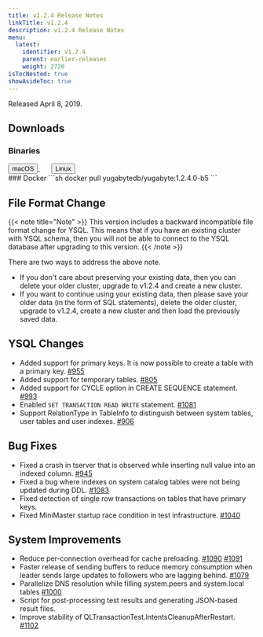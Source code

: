 ```yaml
---
title: v1.2.4 Release Notes
linkTitle: v1.2.4
description: v1.2.4 Release Notes
menu:
  latest:
    identifier: v1.2.4
    parent: earlier-releases
    weight: 2720
isTocNested: true
showAsideToc: true
---
```


Released April 8, 2019.

## Downloads
### Binaries
<a class="download-binary-link" href="https://downloads.yugabyte.com/yugabyte-ce-1.2.4.0-darwin.tar.gz">
  <button>
    <i class="fab fa-apple"></i><span class="download-text">macOS</span>
  </button>
</a>
&nbsp; &nbsp; &nbsp; 
<a class="download-binary-link" href="https://downloads.yugabyte.com/yugabyte-ce-1.2.4.0-linux.tar.gz">
  <button>
    <i class="fab fa-linux"></i><span class="download-text">Linux</span>
  </button>
</a>
<br />
### Docker
```sh
docker pull yugabytedb/yugabyte:1.2.4.0-b5
```

## File Format Change

{{< note title="Note" >}}
This version includes a backward incompatible file format change for YSQL. This means that if you have an existing cluster with YSQL schema, then you will not be able to connect to the YSQL database after upgrading to this version.
{{< /note >}}

There are two ways to address the above note.

* If you don't care about preserving your existing data, then you can delete your older cluster, upgrade to v1.2.4 and create a new cluster.
* If you want to continue using your existing data, then please save your older data (in the form of SQL statements), delete the older cluster, upgrade to v1.2.4, create a new cluster and then load the previously saved data.

## YSQL Changes
* Added support for primary keys. It is now possible to create a table with a primary key. [#955](https://github.com/yugabyte/yugabyte-db/issues/955)
* Added support for temporary tables. [#805](https://github.com/yugabyte/yugabyte-db/issues/1090)
* Added support for CYCLE option in CREATE SEQUENCE statement. [#993](https://github.com/yugabyte/yugabyte-db/issues/993)
* Enabled `SET TRANSACTION READ WRITE` statement. [#1081](https://github.com/yugabyte/yugabyte-db/issues/1081)
* Support RelationType in TableInfo to distinguish between system tables, user tables and user indexes. [#906](https://github.com/yugabyte/yugabyte-db/issues/906)

## Bug Fixes
* Fixed a crash in tserver that is observed while inserting null value into an indexed column. [#945](https://github.com/yugabyte/yugabyte-db/issues/945)
* Fixed a bug where indexes on system catalog tables were not being updated during DDL. [#1083](https://github.com/yugabyte/yugabyte-db/issues/1083)
* Fixed detection of single row transactions on tables that have primary keys.
* Fixed MiniMaster startup race condition in test infrastructure. [#1040](https://github.com/yugabyte/yugabyte-db/issues/1040)

## System Improvements
* Reduce per-connection overhead for cache preloading. [#1090](https://github.com/yugabyte/yugabyte-db/issues/1090) [#1091](https://github.com/yugabyte/yugabyte-db/issues/1091)
* Faster release of sending buffers to reduce memory consumption when leader sends large updates to followers who are lagging behind. [#1079](https://github.com/yugabyte/yugabyte-db/issues/1079)
* Parallelize DNS resolution while filling system.peers and system.local tables [#1000](https://github.com/yugabyte/yugabyte-db/issues/1000)
* Script for post-processing test results and generating JSON-based result files.
* Improve stability of QLTransactionTest.IntentsCleanupAfterRestart. [#1102](https://github.com/yugabyte/yugabyte-db/issues/1102)

